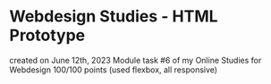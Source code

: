 # Webdesign Studies - HTML Prototype

created on June 12th, 2023
Module task #6 of my Online Studies for Webdesign
100/100 points (used flexbox, all responsive)

